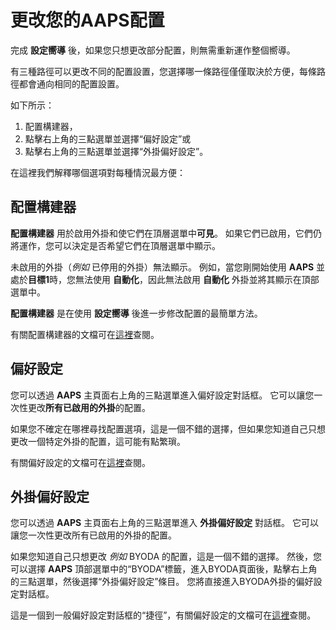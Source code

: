 # 更改您的AAPS配置

完成 **設定嚮導** 後，如果您只想更改部分配置，則無需重新運作整個嚮導。

有三種路徑可以更改不同的配置設置，您選擇哪一條路徑僅僅取決於方便，每條路徑都會通向相同的配置設置。

如下所示：

1. 配置構建器，
2. 點擊右上角的三點選單並選擇“偏好設定”或
3. 點擊右上角的三點選單並選擇“外掛偏好設定”。

在這裡我們解釋哪個選項對每種情況最方便：

## 配置構建器

**配置構建器** 用於啟用外掛和使它們在頂層選單中**可見**。 如果它們已啟用，它們仍將運作，您可以決定是否希望它們在頂層選單中顯示。

未啟用的外掛（_例如_ 已停用的外掛）無法顯示。 例如，當您剛開始使用 **AAPS** 並處於**目標1**時，您無法使用 **自動化**，因此無法啟用 **自動化** 外掛並將其顯示在頂部選單中。

**配置構建器** 是在使用 **設定嚮導** 後進一步修改配置的最簡單方法。

有關配置構建器的文檔可在[這裡](../Configuration/Config-Builder.md)查閱。

## 偏好設定

您可以透過 **AAPS** 主頁面右上角的三點選單進入偏好設定對話框。 它可以讓您一次性更改**所有已啟用的外掛**的配置。

如果您不確定在哪裡尋找配置選項，這是一個不錯的選擇，但如果您知道自己只想更改一個特定外掛的配置，這可能有點繁瑣。

有關偏好設定的文檔可在[這裡](../Configuration/Preferences.md)查閱。

## 外掛偏好設定

您可以透過 **AAPS** 主頁面右上角的三點選單進入 **外掛偏好設定** 對話框。 它可以讓您一次性更改所有已啟用的外掛的配置。

如果您知道自己只想更改 _例如_ BYODA 的配置，這是一個不錯的選擇。 然後，您可以選擇 **AAPS** 頂部選單中的“BYODA”標籤，進入BYODA頁面後，點擊右上角的三點選單，然後選擇“外掛偏好設定”條目。 您將直接進入BYODA外掛的偏好設定對話框。

這是一個到一般偏好設定對話框的“捷徑”，有關偏好設定的文檔可在[這裡](../Configuration/Preferences.md)查閱。
